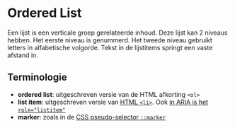 # Ordered List

Een lijst is een verticale groep gerelateerde inhoud. Deze lijst kan 2 niveaus hebben. Het eerste niveau is genummerd. Het tweede niveau gebruikt letters in alfabetische volgorde. Tekst in de lijstitems springt een vaste afstand in.

## Terminologie

- **ordered list**: uitgeschreven versie van de HTML afkorting `<ol>`
- **list item**: uitgeschreven versie van [HTML `<li>`](https://html.spec.whatwg.org/multipage/grouping-content.html#the-li-element). Ook [in ARIA is het `role="listitem"`](https://www.w3.org/TR/wai-aria-1.2/#listitem)
- **marker**: zoals in de [CSS pseudo-selector `::marker`](https://drafts.csswg.org/css-pseudo-4/#marker-pseudo)
